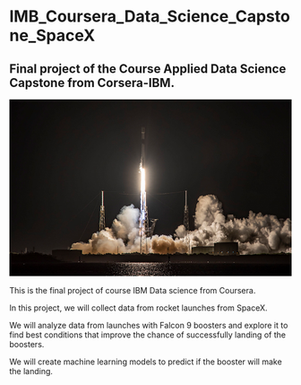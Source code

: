 # IMB_Coursera_Data_Science_Capstone_SpaceX
## Final project of the Course Applied Data Science Capstone from Corsera-IBM.
![alt text](https://github.com/rodolfo-luna/IMB_Coursera_Data_Science_Capstone_SpaceX/blob/main/Falcon-9-booster-10-missions.jpg)

This is the final project of course IBM Data science from Coursera.

In this project, we will collect data from rocket launches from SpaceX.

We will analyze data from launches with Falcon 9 boosters and explore it to find best conditions that improve the chance of successfully landing of the boosters.

We will create machine learning models to predict if the booster will make the landing.
